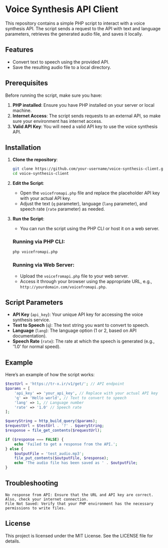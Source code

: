 # Voice Synthesis API Client

This repository contains a simple PHP script to interact with a voice synthesis API. The script sends a request to the API with text and language parameters, retrieves the generated audio file, and saves it locally.

## Features

- Convert text to speech using the provided API.
- Save the resulting audio file to a local directory.

## Prerequisites

Before running the script, make sure you have:

1. **PHP installed**: Ensure you have PHP installed on your server or local machine.
2. **Internet Access**: The script sends requests to an external API, so make sure your environment has internet access.
3. **Valid API Key**: You will need a valid API key to use the voice synthesis API.

## Installation

1. **Clone the repository**:
    ```bash
    git clone https://github.com/your-username/voice-synthesis-client.git
    cd voice-synthesis-client
    ```

2. **Edit the Script**:
    - Open the `voicefromapi.php` file and replace the placeholder API key with your actual API key.
    - Adjust the text (`q` parameter), language (`lang` parameter), and speech rate (`rate` parameter) as needed.

3. **Run the Script**:
    - You can run the script using the PHP CLI or host it on a web server.

    ### Running via PHP CLI:
    ```bash
    php voicefromapi.php
    ```

    ### Running via Web Server:
    - Upload the `voicefromapi.php` file to your web server.
    - Access it through your browser using the appropriate URL, e.g., `http://yourdomain.com/voicefromapi.php`.

## Script Parameters

- **API Key** (`api_key`): Your unique API key for accessing the voice synthesis service.
- **Text to Speech** (`q`): The text string you want to convert to speech.
- **Language** (`lang`): The language option (1 or 2, based on API documentation).
- **Speech Rate** (`rate`): The rate at which the speech is generated (e.g., '1.0' for normal speed).

## Example

Here’s an example of how the script works:

```php
$testUrl = 'https://tr-x.ir/v1/get/'; // API endpoint
$params = [
    'api_key' => 'your_api_key', // Replace with your actual API key
    'q' => 'Hello world', // Text to convert to speech
    'lang' => 1, // Language number
    'rate' => '1.0' // Speech rate
];

$queryString = http_build_query($params);
$requestUrl = $testUrl . '?' . $queryString;
$response = file_get_contents($requestUrl);

if ($response === FALSE) {
    echo 'Failed to get a response from the API.';
} else {
    $outputFile = 'test_audio.mp3';
    file_put_contents($outputFile, $response);
    echo 'The audio file has been saved as ' . $outputFile;
}
```

## Troubleshooting

    No response from API: Ensure that the URL and API key are correct. Also, check your internet connection.
    File Not Saved: Verify that your PHP environment has the necessary permissions to write files.

## License

This project is licensed under the MIT License. See the LICENSE file for details.
